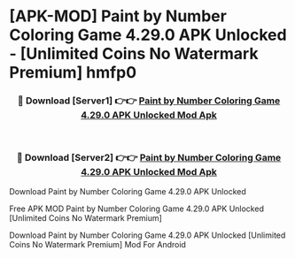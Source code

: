 # [APK-MOD] Paint by Number  Coloring Game 4.29.0 APK Unlocked - [Unlimited Coins No Watermark Premium] hmfp0



<div align="center">
<h3>🔴 Download [Server1] 👉👉 <a href="https://momento.my/?title=Paint_by_Number__Coloring_Game_4.29.0_APK_Unlocked">Paint by Number  Coloring Game 4.29.0 APK Unlocked Mod Apk</a></h3><br>

<h3>🔴 Download [Server2] 👉👉 <a href="https://momento.my/?title=Paint_by_Number__Coloring_Game_4.29.0_APK_Unlocked">Paint by Number  Coloring Game 4.29.0 APK Unlocked Mod Apk</a></h3>
</div>



Download Paint by Number  Coloring Game 4.29.0 APK Unlocked 

Free APK MOD Paint by Number  Coloring Game 4.29.0 APK Unlocked [Unlimited Coins No Watermark Premium]

Download Paint by Number  Coloring Game 4.29.0 APK Unlocked [Unlimited Coins No Watermark Premium] Mod For Android
